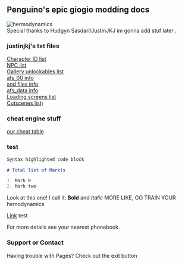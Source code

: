 ## Penguino's epic giogio modding docs
![hermodynamics](https://cdn.discordapp.com/attachments/633108228661575681/633120632632115201/jon_vs_minorities.gif)\
Special thanks to Hudgyn Sasdarl/JustinJKJ
im gonna add stuf later .

### justinjkj's txt files

[Character ID list](https://raw.githubusercontent.com/penguino118/penguino118.github.io/master/giogiochr.txt)\
[NPC list](https://raw.githubusercontent.com/penguino118/penguino118.github.io/master/giogionpc.txt)\
[Gallery unlockables list](https://raw.githubusercontent.com/penguino118/penguino118.github.io/master/giogiogallery.txt)\
[afs_00 info](https://raw.githubusercontent.com/penguino118/penguino118.github.io/master/giogioadk.txt)\
[snd files info](https://raw.githubusercontent.com/penguino118/penguino118.github.io/master/giogiosnd.txt)\
[afs_data info](https://raw.githubusercontent.com/penguino118/penguino118.github.io/master/giogiofiles.txt)\
[Loading screens list](https://raw.githubusercontent.com/penguino118/penguino118.github.io/master/giogioloadscreen.txt)\
[Cutscenes list](https://raw.githubusercontent.com/penguino118/penguino118.github.io/master/giogioscript.txt)\

### cheat engine stuff

[our cheat table](https://github.com/penguino118/penguino118.github.io/blob/master/gio.CT)

### test

```markdown
Syntax highlighted code block

# Total list of Mark(s

1. Mark 0
2. Mark two

```
Look at this one! I call it: **Bold** and _Italic_
MORE LIKE, GO TRAIN YOUR hemodynamics


[Link](https://cdn.discordapp.com/attachments/633108228661575681/633120609987198976/garfeidl_stdetrrip.gif) test

For more details see your nearest phonebook.

### Support or Contact
 
Having trouble with Pages? Check out the exit button
